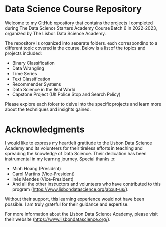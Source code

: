 # Data Science Course Repository
Welcome to my GitHub repository that contains the projects I completed during The Data Science Starters Academy Course Batch 6 in 2022-2023, organized by The Lisbon Data Science Academy.

The repository is organized into separate folders, each corresponding to a different topic covered in the course. Below is a list of the topics and projects included:

- Binary Classification
- Data Wrangling
- Time Series
- Text Classification
- Recommender Systems
- Data Science in the Real World
- Capstone Project (UK Police Stop and Search Policy)

Please explore each folder to delve into the specific projects and learn more about the techniques and insights gained.

# Acknowledgments
I would like to express my heartfelt gratitude to the Lisbon Data Science Academy and its volunteers for their tireless efforts in teaching and spreading the knowledge of Data Science. Their dedication has been instrumental in my learning journey. Special thanks to:

- Minh Hoang (President)
- Carol Martins (Vice-President)
- Inês Mendes (Vice-President)
- And all the other instructors and volunteers who have contributed to this program (https://www.lisbondatascience.org/about-us/).

Without their support, this learning experience would not have been possible. I am truly grateful for their guidance and expertise.

For more information about the Lisbon Data Science Academy, please visit their website (https://www.lisbondatascience.org/).
